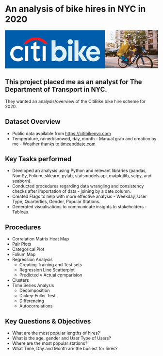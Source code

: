 # An analysis of bike hires in NYC in 2020

![CitiBike Logo](/01%20Project%20Management/CitiBikeCollage.jpg)

## This project placed me as an analyst for The Department of Transport in NYC.
They wanted an analysis/overview of the CitiBike bike hire scheme for 2020.

## Dataset Overview
 - Public data available from https://citibikenyc.com
 - Temperature, rained/snowed, day, month - Manual grab and creation by me - Weather thanks to [timeanddate.com](https://www.timeanddate.com/weather/usa/new-york/historic?month=12&year=2020)

## Key Tasks performed
 - Developed an analysis using Python and relevant libraries (pandas, NumPy, Folium, sklearn, pylab, statsmodels.api,  matplotlib, scipy, and seaborn).
 - Conducted procedures regarding data wrangling and consistency checks after importation of data - joining by a date column.
 - Created Flags to help with more effective analysis - Weekday, User Type, Quarterlies, Gender, Popular Stations.
 - Generated visualisations to communicate insights to stakeholders - Tableau.

## Procedures
 - Correlation Matrix Heat Map
 - Pair Plots
 - Categorical Plot
 - Folium Map
 - Regression Analysis
   * Creating Training and Test sets
   * Regression Line Scatterplot
   * Predicted v Actual comparision
 - Clusters
 - Time Series Analysis
   * Decomposition
   * Dickey-Fuller Test
   * Differencing
   * Autocorrelations


## Key Questions & Objectives
 - What are the most popular lengths of hires?
 - What is the age. gender and User Type of Users?
 - Where are the most popular stations?
 - What Time, Day and Month are the busiest for hires?
